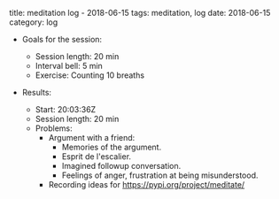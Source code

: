 title: meditation log - 2018-06-15
tags: meditation, log
date: 2018-06-15
category: log

- Goals for the session:
    - Session length: 20 min
    - Interval bell: 5 min
    - Exercise: Counting 10 breaths

- Results:
    - Start: 20:03:36Z
    - Session length: 20 min
    - Problems:
        - Argument with a friend:
            - Memories of the argument.
            - Esprit de l'escalier.
            - Imagined followup conversation.
            - Feelings of anger, frustration at being misunderstood.
        - Recording ideas for https://pypi.org/project/meditate/
